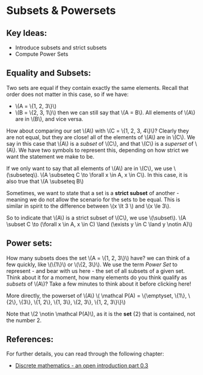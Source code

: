 # Subsets & Powersets

## Key Ideas:
- Introduce subsets and strict subsets
- Compute Power Sets

## Equality and Subsets:
Two sets are equal if they contain exactly the same elements. Recall that order does not matter in this case, so if we have: 
- \\(A = \\{1, 2, 3\\}\\)
- \\(B = \\{2, 3, 1\\}\\)
then we can still say that \\(A = B\\). All elements of \\(A\\) are in \\(B\\), and vice versa. 

How about comparing our set \\(A\\) with \\(C = \\{1, 2, 3, 4\\}\\)? Clearly they are not equal, but they are close! all of the elements of \\(A\\) are in \\(C\\). We say in this case that \\(A\\) is a *subset* of \\(C\\), and that \\(C\\) is a *superset* of \\(A\\). We have two symbols to represent this, depending on how strict we want the statement we make to be. 

If we only want to say that all elements of \\(A\\) are in \\(C\\), we use \\(\subseteq\\). \\(A \subseteq C \to \forall x \in A, x \in C\\). In this case, it is also true that \\(A \subseteq B\\)

Sometimes, we want to state that a set is a **strict subset** of another - meaning we do not allow the scenario for the sets to be equal. This is similar in spirit to the difference between \\(x \lt 3 \\) and \\(x \le 3\\).

So to indicate that \\(A\\) is a strict subset of \\(C\\), we use \\(\subset\\). \\(A \subset C \to (\forall x \in A, x \in C) \land (\exists y \in C \land y \notin A)\\)

## Power sets:
How many subsets does the set \\(A = \\{1, 2, 3\\}\\) have? we can think of a few quickly, like \\(\\{1\\}\\) or \\(\\{2, 3\\}\\). We use the term *Power Set* to represent - and bear with us here - the set of all subsets of a given set. Think about it for a moment, how many elements do you think qualify as *subsets* of \\(A\\)? Take a few minutes to think about it before clicking here!

More directly, the powerset of \\(A\\) \\( \mathcal P\(A\) = \\{\emptyset, \\{1\\}, \\{2\\}, \\{3\\}, \\{1, 2\\}, \\{1, 3\\}, \\{2, 3\\}, \\{1, 2, 3\\}\\}\\)

Note that \\(2 \notin \mathcal P\(A\)\\), as it is the **set** {2} that is contained, not the number 2.


## References:
For further details, you can read through the following chapter:
- [Discrete mathematics - an open introduction part 0.3](http://discrete.openmathbooks.org/dmoi3/sec_intro-sets.html)
